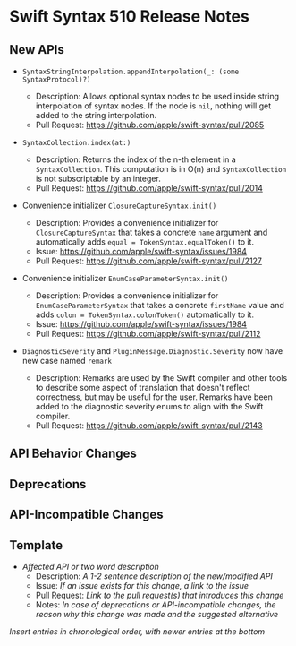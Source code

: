 # Swift Syntax 510 Release Notes

## New APIs

- `SyntaxStringInterpolation.appendInterpolation(_: (some SyntaxProtocol)?)`
  - Description: Allows optional syntax nodes to be used inside string interpolation of syntax nodes. If the node is `nil`, nothing will get added to the string interpolation.
  - Pull Request: https://github.com/apple/swift-syntax/pull/2085
- `SyntaxCollection.index(at:)`
  - Description: Returns the index of the n-th element in a `SyntaxCollection`. This computation is in O(n) and `SyntaxCollection` is not subscriptable by an integer.
  - Pull Request: https://github.com/apple/swift-syntax/pull/2014
- Convenience initializer `ClosureCaptureSyntax.init()`
  - Description: Provides a convenience initializer for `ClosureCaptureSyntax` that takes a concrete `name` argument and automatically adds `equal = TokenSyntax.equalToken()` to it.
  - Issue: https://github.com/apple/swift-syntax/issues/1984
  - Pull Request: https://github.com/apple/swift-syntax/pull/2127
- Convenience initializer `EnumCaseParameterSyntax.init()`
  - Description: Provides a convenience initializer for `EnumCaseParameterSyntax` that takes a concrete `firstName` value and adds `colon = TokenSyntax.colonToken()` automatically to it.
  - Issue: https://github.com/apple/swift-syntax/issues/1984
  - Pull Request: https://github.com/apple/swift-syntax/pull/2112

- `DiagnosticSeverity` and `PluginMessage.Diagnostic.Severity` now have new case named `remark`
  - Description: Remarks are used by the Swift compiler and other tools to describe some aspect of translation that doesn't reflect correctness, but may be useful for the user. Remarks have been added to the diagnostic severity enums to align with the Swift compiler.
  - Pull Request: https://github.com/apple/swift-syntax/pull/2143

## API Behavior Changes

## Deprecations

## API-Incompatible Changes


## Template

- *Affected API or two word description*
  - Description: *A 1-2 sentence description of the new/modified API*
  - Issue: *If an issue exists for this change, a link to the issue*
  - Pull Request: *Link to the pull request(s) that introduces this change*
  - Notes: *In case of deprecations or API-incompatible changes, the reason why this change was made and the suggested alternative*

*Insert entries in chronological order, with newer entries at the bottom*
